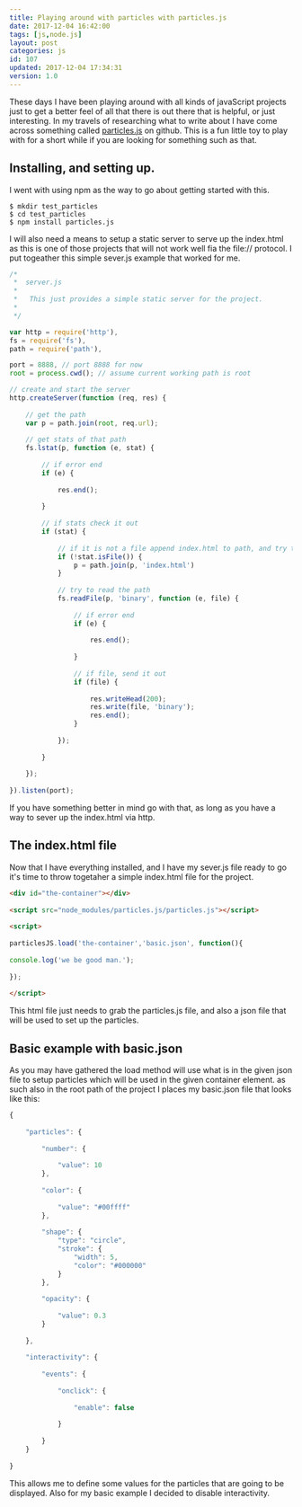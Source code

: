 ```yaml
---
title: Playing around with particles with particles.js
date: 2017-12-04 16:42:00
tags: [js,node.js]
layout: post
categories: js
id: 107
updated: 2017-12-04 17:34:31
version: 1.0
---
```


These days I have been playing around with all kinds of javaScript projects just to get a better feel of all that there is out there that is helpful, or just interesting. In my travels of researching what to write about I have come across something called [particles.js](https://github.com/VincentGarreau/particles.js) on github. This is a fun little toy to play with for a short while if you are looking for something such as that.

<!-- more -->

## Installing, and setting up.

I went with using npm as the way to go about getting started with this.

```
$ mkdir test_particles
$ cd test_particles
$ npm install particles.js
```

I will also need a means to setup a static server to serve up the index.html as this is one of those projects that will not work well fia the file:// protocol. I put togeather this simple sever.js example that worked for me.

```js
/*
 *  server.js
 *
 *   This just provides a simple static server for the project.
 *
 */

var http = require('http'),
fs = require('fs'),
path = require('path'),

port = 8888, // port 8888 for now
root = process.cwd(); // assume current working path is root

// create and start the server
http.createServer(function (req, res) {
 
    // get the path
    var p = path.join(root, req.url);
 
    // get stats of that path
    fs.lstat(p, function (e, stat) {
 
        // if error end
        if (e) {
 
            res.end();
 
        }
 
        // if stats check it out
        if (stat) {
 
            // if it is not a file append index.html to path, and try that
            if (!stat.isFile()) {
                p = path.join(p, 'index.html')
            }
 
            // try to read the path
            fs.readFile(p, 'binary', function (e, file) {
 
                // if error end
                if (e) {
 
                    res.end();
 
                }
 
                // if file, send it out
                if (file) {
 
                    res.writeHead(200);
                    res.write(file, 'binary');
                    res.end();
                }
 
            });
 
        }
 
    });
 
}).listen(port);
```

If you have something better in mind go with that, as long as you have a way to sever up the index.html via http.

## The index.html file

Now that I have everything installed, and I have my sever.js file ready to go it's time to throw togetaher a simple index.html file for the project.

```html
<div id="the-container"></div>
 
<script src="node_modules/particles.js/particles.js"></script>
 
<script>
 
particlesJS.load('the-container','basic.json', function(){
 
console.log('we be good man.');
 
});
 
</script>
```

This html file just needs to grab the particles.js file, and also a json file that will be used to set up the particles.

## Basic example with basic.json

As you may have gathered the load method will use what is in the given json file to setup particles which will be used in the given container element. as such also in the root path of the project I places my basic.json file that looks like this:

```js
{
 
    "particles": {
 
        "number": {
 
            "value": 10
        },
 
        "color": {
 
            "value": "#00ffff"
        },
 
        "shape": {
            "type": "circle",
            "stroke": {
                "width": 5,
                "color": "#000000"
            }
        },
 
        "opacity": {
 
            "value": 0.3
        }
 
    },
 
    "interactivity": {
 
        "events": {
 
            "onclick": {
 
                "enable": false
 
            }
 
        }
    }
 
}
```

This allows me to define some values for the particles that are going to be displayed. Also for my basic example I decided to disable interactivity.
